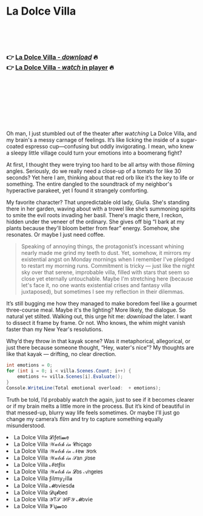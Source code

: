 <h1>La Dolce Villa</h1>

<br><br><br>

<h3>👉 <a href="https://Gunarajs-stergepelec1988.github.io/fqadotfdmu/">La Dolce Villa - 𝘥𝘰𝘸𝘯𝘭𝘰𝘢𝘥</a> 🔥<br>
👉 <a href="https://Gunarajs-stergepelec1988.github.io/fqadotfdmu/">La Dolce Villa - 𝘸𝘢𝘵𝘤𝘩 in player</a> 🔥
</h3>



<br><br><br><br><br><br><br>


Oh man, I just stumbled out of the theater after 𝘸𝘢𝘵𝘤𝘩𝘪𝘯𝘨 La Dolce Villa, and my brain's a messy carnage of feelings. It’s like licking the inside of a sugar-coated espresso cup—confusing but oddly invigorating. I mean, who knew a sleepy little village could turn your emotions into a boomerang fight?

At first, I thought they were trying too hard to be all artsy with those 𝘧𝘪𝘭𝘮ing angles. Seriously, do we really need a close-up of a tomato for like 30 seconds? Yet here I am, thinking about that red orb like it’s the key to life or something. The entire   dangled to the soundtrack of my neighbor's hyperactive parakeet, yet I found it strangely comforting.

My favorite character? That unpredictable old lady, Giulia. She's standing there in her garden, waving about with a trowel like she’s summoning spirits to smite the evil roots invading her basil. There's magic there, I reckon, hidden under the veneer of the ordinary. She gives off big “I bark at my plants because they'll bloom better from fear” energy. Somehow, she resonates. Or maybe I just need coffee.

> Speaking of annoying things, the protagonist’s incessant whining nearly made me grind my teeth to dust. Yet, somehow, it mirrors my existential angst on Monday mornings when I remember I've pledged to restart my morning runs. Commitment is tricky — just like the night sky over that serene, improbable villa, filled with stars that seem so close yet eternally untouchable. Maybe I'm stretching here (because let's face it, no one wants existential crises and fantasy villa juxtaposed), but sometimes I see my reflection in their dilemmas.

It’s still bugging me how they managed to make boredom feel like a gourmet three-course meal. Maybe it's the lighting? More likely, the dialogue. So natural yet stilted. Walking out, this urge hit me: 𝘥𝘰𝘸𝘯𝘭𝘰𝘢𝘥 the   later. I want to dissect it frame by frame. Or not. Who knows, the whim might vanish faster than my New Year's resolutions.

Why’d they throw in that kayak scene? Was it metaphorical, allegorical, or just there because someone thought, “Hey, water's nice”? My thoughts are like that kayak — drifting, no clear direction.

```csharp
int emotions = 0;
for (int i = 0; i < villa.Scenes.Count; i++) {
    emotions += villa.Scenes[i].Evaluate();
}
Console.WriteLine(Total emotional overload:  + emotions);
```

Truth be told, I’d probably 𝘸𝘢𝘵𝘤𝘩 the   again, just to see if it becomes clearer or if my brain melts a little more in the process. But it’s kind of beautiful in that messed-up, blurry way life feels sometimes. Or maybe I'll just go change my camera’s 𝘧𝘪𝘭𝘮 and try to capture something equally misunderstood.

<li>La Dolce Villa 𝓛𝗂ƒ𝖾𝗍𝗂𝓶𝖾</li>
<li>La Dolce Villa 𝒲𝒶𝓉𝒸𝒽 𝒾𝓃 𝓒𝗁𝗂ç𝖺𝗀𝗈</li>
<li>La Dolce Villa 𝒲𝒶𝓉𝒸𝒽 𝒾𝓃 𝒩𝖾𝗐 𝒴𝗈𝗋𝗄</li>
<li>La Dolce Villa 𝒲𝒶𝓉𝒸𝒽 𝒾𝓃 𝒮𝖺𝗇 𝒥𝗈𝗌𝖾</li>
<li>La Dolce Villa 𝓝𝖾𝗍ƒ𝗅𝗂𝗑</li>
<li>La Dolce Villa 𝒲𝒶𝓉𝒸𝒽 𝒾𝓃 𝓛𝗈𝗌 𝒜𝗇𝗀𝖾𝗅𝖾𝗌</li>
<li>La Dolce Villa ƒ𝗂𝗅𝗆𝗒𝓏𝗂𝗅𝗅𝖆</li>
<li>La Dolce Villa 𝓜𝗈ν𝗂𝖾𝗌ԁ𝖆</li>
<li>La Dolce Villa 𝓓ų𝓫𝖻𝖾𝖽</li>
<li>La Dolce Villa 𝒴𝖳𝒮 𝒴𝖨𝖥𝒴 𝓜𝗈ν𝗂𝖾</li>
<li>La Dolce Villa 𝓥ų𝓶𝗈𝗈</li>
